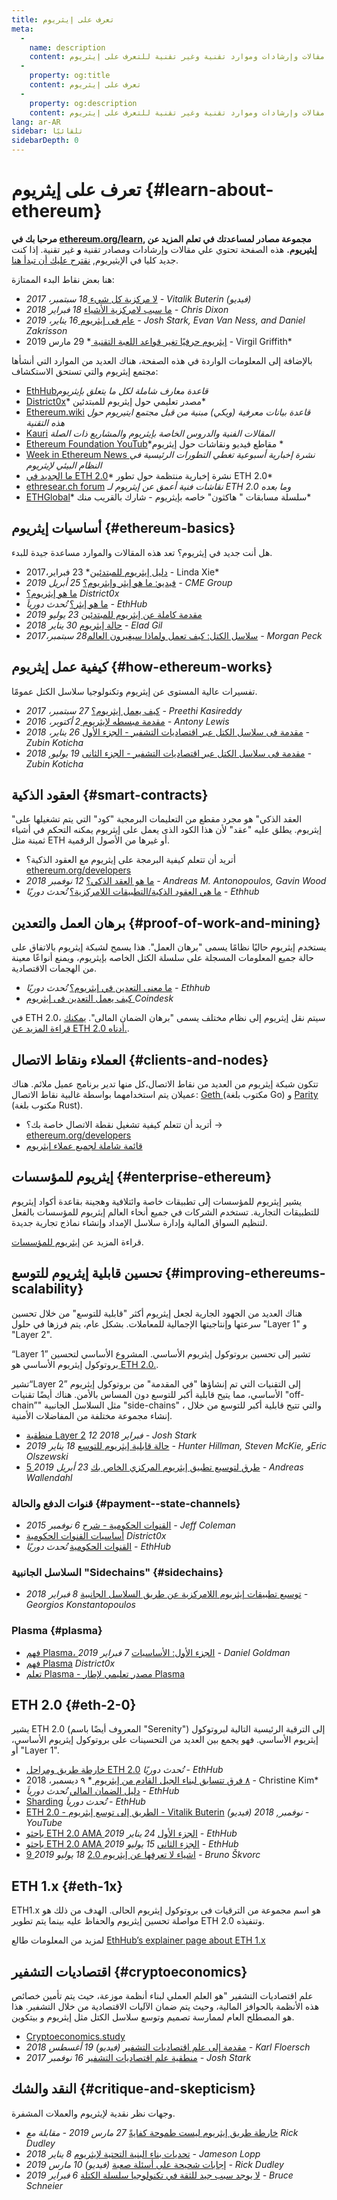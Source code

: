 ```yaml
---
title: تعرف على إيثريوم
meta:
  - 
    name: description
    content: مجموعة مقالات وإرشادات وموارد تقنية وغير تقنية للتعرف على إيثريوم.
  - 
    property: og:title
    content: تعرف على إيثريوم
  - 
    property: og:description
    content: مجموعة مقالات وإرشادات وموارد تقنية وغير تقنية للتعرف على إيثريوم.
lang: ar-AR
sidebar: تلقائيًا
sidebarDepth: 0
---
```


# تعرف على إيثريوم {#learn-about-ethereum}

**مرحبا بك في [ethereum.org/learn](/learn/), مجموعة مصادر لمساعدتك في تعلم المزيد عن إيثيريوم.** هذه الصفحة تحتوي علي مقالات وإرشادات ومصادر تقنية **و** غير تقنية. إذا كنت جديد كليا في الإيثيريوم, [نقترح عليك أن تبدأ هنا](/beginners/).

هنا بعض نقاط البدء الممتازة:

- [لا مركزية كل شيء ](https://www.youtube.com/watch?v=WSN5BaCzsbo&feature=youtu.be) *18 سبتمبر، 2017 - Vitalik Buterin (فيديو)*
- [ما سبب لامركزية الأشياء](https://medium.com/s/story/why-decentralization-matters-5e3f79f7638e) *18 فبراير 2018 - Chris Dixon*
- [عام فى إيثريوم ](https://medium.com/@jjmstark/the-year-in-ethereum-87a17d6f8276) *16 يناير، 2019 - Josh Stark, Evan Van Ness, and Daniel Zakrisson*
- [ إيثريوم حرفيًا تغير قواعد اللعبة التقنية ](https://medium.com/@virgilgr/ethereum-is-game-changing-technology-literally-d67e01a01cf8)* 29 مارس 2019 - Virgil Griffith*

بالإضافة إلى المعلومات الواردة في هذه الصفحة، هناك العديد من الموارد التي أنشأها مجتمع إيثريوم والتي تستحق الاستكشاف:

- [EthHub](https://docs.ethhub.io)*قاعدة معارف شاملة لكل ما يتعلق بإيثريوم*
- [District0x](https://education.district0x.io/general-topics/understanding-ethereum/)* مصدر تعليمي حول إيثريوم للمبتدئين*
- [Ethereum.wiki](https://ethereum.wiki) *قاعدة بيانات معرفية (ويكي) مبنية من قبل مجتمع ايتيريوم حول هذه التقنية*
- [Kauri](https://kauri.io) *المقالات الفنية والدروس الخاصة بإيثريوم والمشاريع ذات الصلة*
- [ Ethereum Foundation YouTub](https://www.youtube.com/channel/UCNOfzGXD_C9YMYmnefmPH0g)*مقاطع فيديو ونقاشات حول إيثريوم *
- [Week in Ethereum News ](https://weekinethereumnews.com/)*نشرة إخبارية أسبوعية تغطي التطورات الرئيسية في النظام البيئي لإيثريوم*
- [ما الجديد في ETH 2.0](https://notes.ethereum.org/c/Sk8Zs--CQ)* نشرة إخبارية منتظمة حول تطور ETH 2.0*
- [ethresear.ch forum](https://ethresear.ch/) *نقاشات فنية أعمق عن إيثريوم لـ ETH 2.0 وما بعده*
- [ ETHGlobal](https://ethglobal.co)* سلسلة مسابقات " هاكثون" خاصه بإيثريوم - شارك بالقريب منك*

## أساسيات إيثريوم {#ethereum-basics}

هل أنت جديد في إيثريوم؟ تعد هذه المقالات والموارد مساعدة جيدة للبدء.

- [دليل إيثريوم للمبتدئين](https://blog.coinbase.com/a-beginners-guide-to-ethereum-46dd486ceecf)* 23 فبراير،2017 - Linda Xie*
- [فيديو: ما هو إيثر وإيثريوم؟](https://www.youtube.com/watch?v=fjnovGRQrRE) *25 أبريل 2019 - CME Group*
- [ما هو إيثريوم؟](https://education.district0x.io/general-topics/understanding-ethereum/what-is-ethereum/) *District0x*
- [ما هو إيثر؟](https://docs.ethhub.io/ethereum-basics/what-is-ether/) *تُحدث دورياَ - EthHub*
- [مقدمة كاملة عن إيثريوم للمبتدئين](https://www.mewtopia.com/absolute-beginners-guide/) *23 يوليو 2019*
- [حالة إيثريوم](http://blog.eladgil.com/2018/01/the-case-for-ethereum.html) *30 يناير 2018 - Elad Gil*
- [سلاسل الكتل: كيف تعمل ولماذا سيغيرون العالم](https://spectrum.ieee.org/computing/networks/blockchains-how-they-work-and-why-theyll-change-the-world)*28 سبتمبر،2017 - Morgan Peck*

## كيفية عمل إيثريوم {#how-ethereum-works}

تفسيرات عالية المستوى عن إيثريوم وتكنولوجيا سلاسل الكتل عمومًا.

- [كيف يعمل إيثريوم؟](https://medium.com/@preethikasireddy/how-does-ethereum-work-anyway-22d1df506369) *27 سبتمبر، 2017 - Preethi Kasireddy*
- [مقدمة مبسطه لإيثريوم ](https://bitsonblocks.net/2016/10/02/gentle-introduction-ethereum/) *2 أكتوبر، 2016 - Antony Lewis*
- [مقدمة فى سلاسل الكتل عبر اقتصاديات التشفير - الجزء اﻷول](https://medium.com/blockchain-at-berkeley/introduction-to-blockchain-through-cryptoeconomics-part-1-bitcoin-369f245067f9) *26 يناير، 2018 - Zubin Koticha*
- [مقدمة فى سلاسل الكتل عبر اقتصاديات التشفير - الجزء الثانى](https://medium.com/mechanism-labs/introduction-to-bitcoin-through-cryptoeconomics-part-2-proof-of-work-and-nakamoto-consensus-1252f6a6c012) *19 يوليو, 2018 - Zubin Koticha*

## العقود الذكية {#smart-contracts}

"العقد الذكي" هو مجرد مقطع من التعليمات البرمجية "كود" التي يتم تشغيلها على إيثريوم. يطلق عليه "عقد" لأن هذا الكود الذى يعمل على إيثريوم يمكنه التحكم في أشياء ثمينة مثل ETH أو غيرها من الأصول الرقمية.

- أتريد أن تتعلم كيفية البرمجة على إيثريوم مع العقود الذكية؟ [ethereum.org/developers](/developers/)
- [ما هو العقد الذكي؟](https://github.com/ethereumbook/ethereumbook/blob/develop/07smart-contracts-solidity.asciidoc#what-is-a-smart-contract) *12 نوفمبر 2018 - Andreas M. Antonopoulos, Gavin Wood*
- [ما هي العقود الذكية/التطبيقات اللامركزية؟](https://docs.ethhub.io/ethereum-basics/what-is-ethereum/#what-are-smart-contracts-and-decentralized-applications) *تُحدث دوريًا - Ethhub*

## برهان العمل والتعدين {#proof-of-work-and-mining}

يستخدم إيثريوم حاليًا نظامًا يسمى "برهان العمل". هذا يسمح لشبكة إيثريوم بالاتفاق على حالة جميع المعلومات المسجلة على سلسلة الكتل الخاصه بإيثريوم، ويمنع أنواعًا معينة من الهجمات الاقتصادية.

- [ما معنى التعدين في إيثريوم؟](https://docs.ethhub.io/using-ethereum/mining/) *تُحدث دوريًا - Ethhub*
- [كيف يعمل التعدين فى إيثريوم ](https://www.coindesk.com/information/ethereum-mining-works) *Coindesk*

في ETH 2.0، سيتم نقل إيثريوم إلى نظام مختلف يسمى "برهان الضمان المالى". [يمكنك قراءة المزيد عن ETH 2.0 أدناه.](./#eth-2-0).

## العملاء ونقاط الاتصال {#clients-and-nodes}

تتكون شبكة إيثريوم من العديد من نقاط اﻻتصال،كل منها تدير برنامج عميل ملائم. هناك عميلان يتم استخدامهما بواسطة غالبية نقاط اﻻتصال: [ Geth ](https://geth.ethereum.org/)(مكتوب بلغة Go) و [Parity ](https://www.parity.io/ethereum/)(مكتوب بلغة Rust).

- أتريد أن تتعلم كيفية تشغيل نقطة اﻻتصال خاصة بك؟ → [ethereum.org/developers](/developers/#clients-running-your-own-node)
- [قائمة شاملة لجميع عملاء إيثريوم](https://github.com/ConsenSys/ethereum-developer-tools-list#ethereum-clients)

## إيثريوم للمؤسسات {#enterprise-ethereum}

يشير إيثريوم للمؤسسات إلى تطبيقات خاصة وائتلافية وهجينة بقاعدة أكواد إيثريوم للتطبيقات التجارية. تستخدم الشركات في جميع أنحاء العالم إيثريوم للمؤسسات بالفعل لتنظيم السواق المالية وإدارة سلاسل الإمداد وإنشاء نماذج تجارية جديدة.

قراءة المزيد عن [إيثريوم للمؤسسات](/enterprise).

## تحسين قابلية إيثريوم للتوسع {#improving-ethereums-scalability}

هناك العديد من الجهود الجارية لجعل إيثريوم أكثر "قابلية للتوسع" من خلال تحسين سرعتها وإنتاجيتها الإجمالية للمعاملات. بشكل عام، يتم فرزها في حلول "Layer 1" و "Layer 2".

“Layer 1” تشير إلى تحسين بروتوكول إيثريوم الأساسي. المشروع الأساسي لتحسين بروتوكول إيثريوم الأساسي هو[ ETH 2.0.](./#eth-2-0).

تشير“Layer 2” إلى التقنيات التي تم إنشاؤها "في المقدمة" من بروتوكول إيثريوم الأساسي، مما يتيح قابلية أكبر للتوسع دون المساس بالأمن. هناك أيضًا تقنيات "off-chain”" مثل السلاسل الجانبية "side-chains" ، والتي تتيح قابلية أكبر للتوسع من خلال إنشاء مجموعة مختلفة من المفاضلات الأمنية.

- [منطقية Layer 2](https://medium.com/l4-media/making-sense-of-ethereums-layer-2-scaling-solutions-state-channels-plasma-and-truebit-22cb40dcc2f4) *12 فبراير 2018 - Josh Stark*
- [حالة قابلية إيثريوم للتوسع](https://medium.com/connext/the-case-for-ethereum-scalability-d2a8035f880f) *18 يناير 2019 - Hunter Hillman, Steven McKie, وEric Olszewski*
- [5 طرق لتوسيع تطبيق إيثريوم المركزي الخاص بك](https://kauri.io/article/7ccaaa2fe7f344d5bf53807cb5c01530) *23 أبريل 2019 - Andreas Wallendahl*

### قنوات الدفع والحالة {#payment--state-channels}

- [القنوات الحكومية - شرح](https://www.jeffcoleman.ca/state-channels/) *6 نوفمبر 2015 - Jeff Coleman*
- [أساسيات القنوات الحكومية](https://education.district0x.io/general-topics/understanding-ethereum/basics-state-channels/) *District0x*
- [القنوات الحكومية](https://docs.ethhub.io/ethereum-roadmap/layer-2-scaling/state-channels/) *تُحدث دوريًا - EthHub*

### السلاسل الجانبية "Sidechains" {#sidechains}

- [توسيع تطبيقات إيثريوم اللامركزية عن طريق السلاسل الجانبية](https://medium.com/loom-network/dappchains-scaling-ethereum-dapps-through-sidechains-f99e51fff447) *8 فبراير 2018 - Georgios Konstantopoulos*

### Plasma {#plasma}

- [فهم Plasma، الجزء الأول: الأساسيات](https://www.theblockcrypto.com/2019/02/07/understanding-plasma-part-1-the-basics/) *7 فبراير 2019 - Daniel Goldman*
- [فهم Plasma](https://education.district0x.io/general-topics/understanding-ethereum/understanding-plasma/) *District0x*
- [تعلم Plasma - مصدر تعليمي لإطار Plasma](https://www.learnplasma.org/en/)

## ETH 2.0 {#eth-2-0}

يشير ETH 2.0 (المعروف أيضًا باسم "Serenity") إلى الترقية الرئيسية التالية لبروتوكول إيثريوم الأساسي. فهو يجمع بين العديد من التحسينات على بروتوكول إيثريوم الأساسي، أو "Layer 1".

- [خارطة طريق ومراحل ETH 2.0](https://docs.ethhub.io/ethereum-roadmap/ethereum-2.0/eth-2.0-phases/) *تُحدث دوريًا - EthHub*
- [ ٨ فرق تتسابق لبناء الجيل القادم من إيثريوم ](https://www.coindesk.com/next-gen-buidlers-the-8-teams-working-on-ethereum-2-0)* ٩ ديسمبر، 2018 - Christine Kim*
- [دليل الضمان المالي](https://docs.ethhub.io/ethereum-roadmap/ethereum-2.0/proof-of-stake/) *تُحدث دورياَ - EthHub*
- [Sharding](https://docs.ethhub.io/ethereum-roadmap/ethereum-2.0/sharding/) *تُحدث دورياَ - EthHub*
- [ETH 2.0 - الطريق إلى توسع إيثريوم - Vitalik Buterin](https://youtu.be/kCVpDrlVesA) *(فيديو) نوفمبر, 2018 - YouTube*
- [باحثو ETH 2.0 AMA الجزء الأول](https://docs.ethhub.io/other/ethereum-2.0-ama/#part-1) *24 يناير 2019 - EthHub*
- [باحثو ETH 2.0 AMA الجزء الثاني](https://docs.ethhub.io/other/ethereum-2.0-ama/#part-2) *15 يوليو 2019 - EthHub*
- [9 اشياء لا تعرفها عن إيثريوم 2.0](https://our.status.im/9-things-you-didnt-know-about-ethereum-2-0/) *18 يوليو 2019 - Bruno Škvorc*

## ETH 1.x {#eth-1x}

ETH1.x هو اسم مجموعة من الترقيات فى بروتوكول إيثريوم الحالى. الهدف من ذلك هو مواصلة تحسين إيثريوم والحفاظ عليه بينما يتم تطوير ETH 2.0 وتنفيذه.

لمزيد من المعلومات طالع [EthHub’s explainer page about ETH 1.x](https://docs.ethhub.io/ethereum-roadmap/ethereum-1.x/)

## اقتصاديات التشفير {#cryptoeconomics}

علم اقتصاديات التشفير "هو العلم العملي لبناء أنظمة موزعة، حيث يتم تأمين خصائص هذه الأنظمة بالحوافز المالية، وحيث يتم ضمان الآليات الاقتصادية من خلال التشفير. هذا هو المصطلح العام لممارسة تصميم وتوسع سلاسل الكتل مثل إيثريوم و بيتكوين.

- [Cryptoeconomics.study](https://cryptoeconomics.study/)
- [مقدمة إلى علم اقتصاديات التشفير](https://www.youtube.com/watch?v=F0FCI8GxO5I) *(فيديو) 19 أغسطس 2018 - Karl Floersch*
- [منطقية علم اقتصاديات التشفير](https://medium.com/l4-media/making-sense-of-cryptoeconomics-5edea77e4e8d) *16 نوفمبر 2017 - Josh Stark*

## النقد والشك {#critique-and-skepticism}

وجهات نظر نقدية لإيثريوم والعملات المشفرة.

- [خارطة طريق إيثريوم ليست طموحة كفايةً](https://decryptmedia.com/6136/vulcanize-rick-dudley-ethereum-roadmap-makerdao-polkadot) *27 مارس 2019 - مقابلة مع Rick Dudley*
- [تحديات بناء البنية التحتية لإيثريوم](https://medium.com/@lopp/the-challenges-of-building-ethereum-infrastructure-87e443e47a4b) *8 يناير 2018 - Jameson Lopp*
- [إجابات شحيحة على أسئلة صعبة](https://www.youtube.com/watch?v=GOkSg0BuSdw&feature=youtu.be) *(فيديو) 10 مارس 2019 - Rick Dudley*
- [لا يوجد سبب جيد للثقة في تكنولوجيا سلسلة الكتلة](https://www.wired.com/story/theres-no-good-reason-to-trust-blockchain-technology/) *6 فبراير 2019 - Bruce Schneier*
